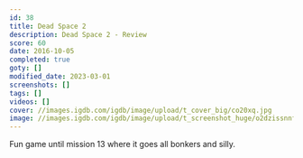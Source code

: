 ```yaml
---
id: 38
title: Dead Space 2
description: Dead Space 2 - Review
score: 60
date: 2016-10-05
completed: true
goty: []
modified_date: 2023-03-01
screenshots: []
tags: []
videos: []
cover: //images.igdb.com/igdb/image/upload/t_cover_big/co20xq.jpg
image: //images.igdb.com/igdb/image/upload/t_screenshot_huge/o2dzissnnfnhy8zcmjzl.jpg
---
```

Fun game until mission 13 where it goes all bonkers and silly.